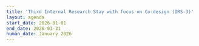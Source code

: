 ```yaml
---
title: 'Third Internal Research Stay with focus on Co-design (IRS-3)'
layout: agenda
start_date: 2026-01-01
end_date: 2026-01-31
human_date: January 2026
---
```

